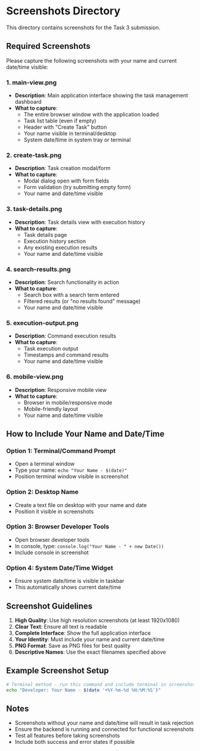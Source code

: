 # Screenshots Directory

This directory contains screenshots for the Task 3 submission.

## Required Screenshots

Please capture the following screenshots with your name and current date/time visible:

### 1. main-view.png
- **Description**: Main application interface showing the task management dashboard
- **What to capture**: 
  - The entire browser window with the application loaded
  - Task list table (even if empty)
  - Header with "Create Task" button
  - Your name visible in terminal/desktop
  - System date/time in system tray or terminal

### 2. create-task.png
- **Description**: Task creation modal/form
- **What to capture**:
  - Modal dialog open with form fields
  - Form validation (try submitting empty form)
  - Your name and date/time visible

### 3. task-details.png
- **Description**: Task details view with execution history
- **What to capture**:
  - Task details page
  - Execution history section
  - Any existing execution results
  - Your name and date/time visible

### 4. search-results.png
- **Description**: Search functionality in action
- **What to capture**:
  - Search box with a search term entered
  - Filtered results (or "no results found" message)
  - Your name and date/time visible

### 5. execution-output.png
- **Description**: Command execution results
- **What to capture**:
  - Task execution output
  - Timestamps and command results
  - Your name and date/time visible

### 6. mobile-view.png
- **Description**: Responsive mobile view
- **What to capture**:
  - Browser in mobile/responsive mode
  - Mobile-friendly layout
  - Your name and date/time visible

## How to Include Your Name and Date/Time

### Option 1: Terminal/Command Prompt
- Open a terminal window
- Type your name: `echo "Your Name - $(date)"`
- Position terminal window visible in screenshot

### Option 2: Desktop Name
- Create a text file on desktop with your name and date
- Position it visible in screenshots

### Option 3: Browser Developer Tools
- Open browser developer tools
- In console, type: `console.log("Your Name - " + new Date())`
- Include console in screenshot

### Option 4: System Date/Time Widget
- Ensure system date/time is visible in taskbar
- This automatically shows current date/time

## Screenshot Guidelines

1. **High Quality**: Use high resolution screenshots (at least 1920x1080)
2. **Clear Text**: Ensure all text is readable
3. **Complete Interface**: Show the full application interface
4. **Your Identity**: Must include your name and current date/time
5. **PNG Format**: Save as PNG files for best quality
6. **Descriptive Names**: Use the exact filenames specified above

## Example Screenshot Setup

```bash
# Terminal method - run this command and include terminal in screenshot
echo "Developer: Your Name - $(date '+%Y-%m-%d %H:%M:%S')"
```

## Notes

- Screenshots without your name and date/time will result in task rejection
- Ensure the backend is running and connected for functional screenshots
- Test all features before taking screenshots
- Include both success and error states if possible
